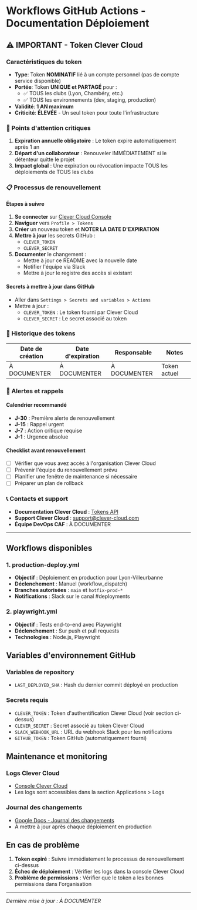 # Workflows GitHub Actions - Documentation Déploiement

## ⚠️ IMPORTANT - Token Clever Cloud

### Caractéristiques du token
- **Type**: Token **NOMINATIF** lié à un compte personnel (pas de compte service disponible)
- **Portée**: Token **UNIQUE et PARTAGÉ** pour :
  - ✅ TOUS les clubs (Lyon, Chambéry, etc.)
  - ✅ TOUS les environnements (dev, staging, production)
- **Validité**: **1 AN maximum**
- **Criticité**: **ÉLEVÉE** - Un seul token pour toute l'infrastructure

### 🔴 Points d'attention critiques
1. **Expiration annuelle obligatoire** : Le token expire automatiquement après 1 an
2. **Départ d'un collaborateur** : Renouveler IMMÉDIATEMENT si le détenteur quitte le projet
3. **Impact global** : Une expiration ou révocation impacte TOUS les déploiements de TOUS les clubs

### 📋 Processus de renouvellement

#### Étapes à suivre
1. **Se connecter** sur [Clever Cloud Console](https://console.clever-cloud.com)
2. **Naviguer** vers `Profile > Tokens`
3. **Créer** un nouveau token et **NOTER LA DATE D'EXPIRATION**
4. **Mettre à jour** les secrets GitHub :
   - `CLEVER_TOKEN`
   - `CLEVER_SECRET`
5. **Documenter** le changement :
   - Mettre à jour ce README avec la nouvelle date
   - Notifier l'équipe via Slack
   - Mettre à jour le registre des accès si existant

#### Secrets à mettre à jour dans GitHub
- Aller dans `Settings > Secrets and variables > Actions`
- Mettre à jour :
  - `CLEVER_TOKEN` : Le token fourni par Clever Cloud
  - `CLEVER_SECRET` : Le secret associé au token

### 📅 Historique des tokens

| Date de création | Date d'expiration | Responsable | Notes |
|-----------------|-------------------|-------------|-------|
| À DOCUMENTER | À DOCUMENTER | À DOCUMENTER | Token actuel |

### 🚨 Alertes et rappels

#### Calendrier recommandé
- **J-30** : Première alerte de renouvellement
- **J-15** : Rappel urgent
- **J-7** : Action critique requise
- **J-1** : Urgence absolue

#### Checklist avant renouvellement
- [ ] Vérifier que vous avez accès à l'organisation Clever Cloud
- [ ] Prévenir l'équipe du renouvellement prévu
- [ ] Planifier une fenêtre de maintenance si nécessaire
- [ ] Préparer un plan de rollback

### 📞 Contacts et support

- **Documentation Clever Cloud** : [Tokens API](https://www.clever-cloud.com/doc/account/tokens-api/)
- **Support Clever Cloud** : support@clever-cloud.com
- **Équipe DevOps CAF** : À DOCUMENTER

---

## Workflows disponibles

### 1. production-deploy.yml
- **Objectif** : Déploiement en production pour Lyon-Villeurbanne
- **Déclenchement** : Manuel (workflow_dispatch)
- **Branches autorisées** : `main` et `hotfix-prod-*`
- **Notifications** : Slack sur le canal #deployments

### 2. playwright.yml
- **Objectif** : Tests end-to-end avec Playwright
- **Déclenchement** : Sur push et pull requests
- **Technologies** : Node.js, Playwright

## Variables d'environnement GitHub

### Variables de repository
- `LAST_DEPLOYED_SHA` : Hash du dernier commit déployé en production

### Secrets requis
- `CLEVER_TOKEN` : Token d'authentification Clever Cloud (voir section ci-dessus)
- `CLEVER_SECRET` : Secret associé au token Clever Cloud
- `SLACK_WEBHOOK_URL` : URL du webhook Slack pour les notifications
- `GITHUB_TOKEN` : Token GitHub (automatiquement fourni)

## Maintenance et monitoring

### Logs Clever Cloud
- [Console Clever Cloud](https://console.clever-cloud.com)
- Les logs sont accessibles dans la section Applications > Logs

### Journal des changements
- [Google Docs - Journal des changements](https://docs.google.com/document/d/1CzbCZnuNkAFWPn365V2vgJNvAouHgLD52IZ6fLw0du0/edit)
- À mettre à jour après chaque déploiement en production

## En cas de problème

1. **Token expiré** : Suivre immédiatement le processus de renouvellement ci-dessus
2. **Échec de déploiement** : Vérifier les logs dans la console Clever Cloud
3. **Problème de permissions** : Vérifier que le token a les bonnes permissions dans l'organisation

---

*Dernière mise à jour : À DOCUMENTER*